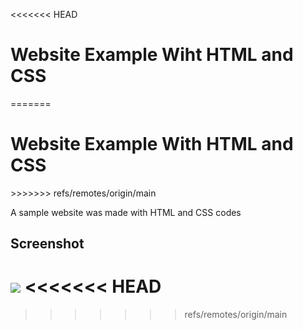 <<<<<<< HEAD
<h1> Website Example Wiht HTML and CSS </h1>
=======

<h1> Website Example With HTML and CSS </h1>
>>>>>>> refs/remotes/origin/main

<p> A sample website was made with HTML and CSS codes </p>

<h2> Screenshot </h2>

![](ekran.gif)
<<<<<<< HEAD
=======

>>>>>>> refs/remotes/origin/main
